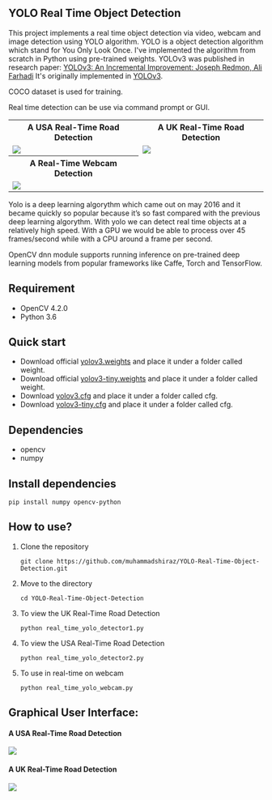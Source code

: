 ## YOLO Real Time Object Detection

This project implements a real time object detection via video, webcam and image detection using YOLO algorithm. YOLO is a object detection algorithm which stand for You Only Look Once. I've implemented the algorithm from scratch in Python using pre-trained weights. YOLOv3 was published in research paper: <a href="https://pjreddie.com/media/files/papers/YOLOv3.pdf" rel="nofollow">YOLOv3: An Incremental Improvement: Joseph Redmon, Ali Farhadi</a> It's originally implemented in <a href="https://github.com/pjreddie/darknet">YOLOv3</a>.

COCO dataset is used for training.

Real time detection can be use via command prompt or GUI.

<table>
  <tbody>
	<tr>
		<th><strong>A USA Real-Time Road Detection</strong></th>
		<th><strong>A UK Real-Time Road Detection</strong></th>
	</tr>
	<tr>
		<td><img src="https://github.com/muhammadshiraz/YOLO-Real-Time-Object-Detection/blob/master/doc/detector1.mp4"></td>
		<td><img src="https://github.com/muhammadshiraz/YOLO-Real-Time-Object-Detection/blob/master/doc/detector2.mp4"></td>
	</tr>
	<tr>
		<th><strong>A Real-Time Webcam Detection</strong></th>
	</tr>
	<tr>
		<td><img src="https://github.com/muhammadshiraz/YOLO-Real-Time-Object-Detection/blob/master/doc/webcam_detector.jpg"></td>
	</tr>
</tbody>
</table>

Yolo is a deep learning algorythm which came out on may 2016 and it became quickly so popular because it’s so fast compared with the previous deep learning algorythm.
With yolo we can detect real time objects at a relatively high speed. With a GPU we would be able to process over 45 frames/second while with a CPU around a frame per second.

OpenCV dnn module supports running inference on pre-trained deep learning models from popular frameworks like Caffe, Torch and TensorFlow.

## Requirement
<ul>
<li>OpenCV 4.2.0</li>
<li>Python 3.6</li>
</ul>

## Quick start
<ul>
  <li>Download official <a href="https://pjreddie.com/media/files/yolov3.weights" rel="nofollow">yolov3.weights</a> and place it under a folder called weight.</li>
  <li>Download official <a href="https://pjreddie.com/media/files/yolov3-tiny.weights" rel="nofollow">yolov3-tiny.weights</a> and place it under a folder called weight.</li>
  <li>Download <a href="https://github.com/pjreddie/darknet/blob/master/cfg/yolov3.cfg">yolov3.cfg</a> and place it under a folder called cfg.</li>
  <li>Download <a href="https://github.com/pjreddie/darknet/blob/master/cfg/yolov3-tiny.cfg">yolov3-tiny.cfg</a> and place it under a folder called cfg.</li>
</ul>

## Dependencies
<ul>
<li>opencv</li>
<li>numpy</li>
</ul>

## Install dependencies
<p><code>pip install numpy opencv-python</code></p>

## How to use?
<ol>
  <li>Clone the repository</li>
  <p><code>git clone https://github.com/muhammadshiraz/YOLO-Real-Time-Object-Detection.git</code></p>
</ol>
<ol start="2">
  <li>Move to the directory</li>
  <p><code>cd YOLO-Real-Time-Object-Detection</code></p>
</ol>
<ol start="3">
  <li>To view the UK Real-Time Road Detection</li>
  <p><code>python real_time_yolo_detector1.py</code></p>
</ol>
<ol start="4">
  <li>To view the USA Real-Time Road Detection</li>
  <p><code>python real_time_yolo_detector2.py</code></p>
</ol>
<ol start="5">
  <li>To use in real-time on webcam</li>
  <p><code>python real_time_yolo_webcam.py</code></p>
</ol>

## Graphical User Interface:
#### A USA Real-Time Road Detection
<img src="https://user-images.githubusercontent.com/45601530/79018190-a4dff500-7b8c-11ea-8866-119735d7c8fc.jpg">

#### A UK Real-Time Road Detection
<img src="https://user-images.githubusercontent.com/45601530/79018201-aad5d600-7b8c-11ea-9844-b93a98fd0e00.jpg">
